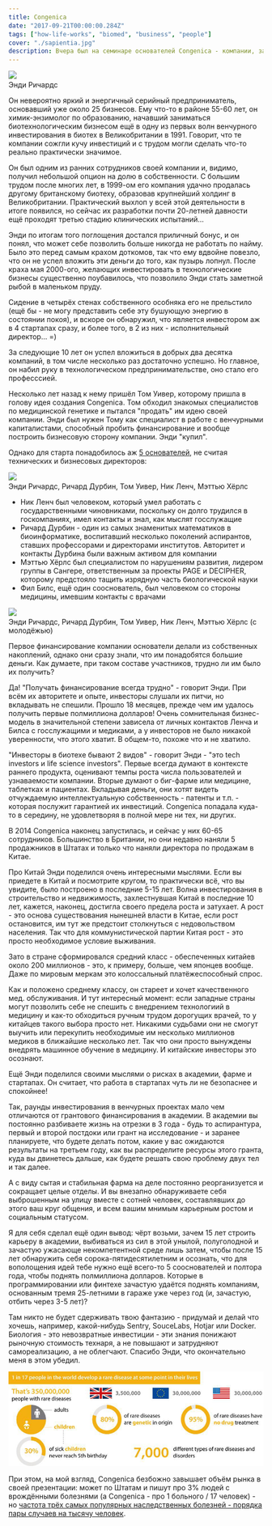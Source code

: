```yaml
---
title: Congenica
date: "2017-09-21T00:00:00.284Z"
tags: ["how-life-works", "biomed", "business", "people"]
cover: "./sapientia.jpg"
description: Вчера был на семинаре основателей Congenica - компании, занимающейся медицинской генетикой врождённых болезней. Выступали двое из пяти или шести её основателей Ник Ленч и Энди Ричардс, и самое мощное впечатление произвёл Ричардс, с которым я после этого побеседовал.
---
```


<!-- http://www.uk-pgx-stratmed.co.uk/media/com_jbusinessdirectory/pictures/companies/180/cong-1478531631.gif -->

<div>
  <img src="https://www.congenica.com/wp-content/uploads/2015/12/andy-r-200x200.jpg" class="img-responsive center-block" />
  <div class="caption text-center">Энди Ричардс</div>
  <p>
    Он невероятно яркий и энергичный серийный предприниматель, основавший уже около 25 бизнесов. Ему что-то в районе 55-60 лет, он химик-энзимолог по образованию, начавший заниматься биотехнологическим бизнесом ещё в одну из первых волн венчурного инвестирования в биотех в Великобритании в 1991. Говорит, что те компании сожгли кучу инвестиций и с трудом могли сделать что-то реально практически значимое.
  </p><p>
    Он был одним из ранних сотрудников своей компании и, видимо, получил небольшой опцион на долю в собственности. С большим трудом после многих лет, в 1999-ом его компания удачно продалась другому британскому биотеху, образовав крупнейший холдинг в Великобритании. Практический выхлоп у всей этой деятельности в итоге появился, но сейчас их разработки почти 20-летней давности ещё проходят третью стадию клинических испытаний...
  </p><p>
    Энди по итогам того поглощения достался приличный бонус, и он понял, что может себе позволить больше никогда не работать по найму. Было это перед самым крахом доткомов, так что ему вдвойне повезло, что он не успел вложить эти деньги до того, как пузырь лопнул. После краха мая 2000-ого, желающих инвестировать в технологические бизнесы существенно поубавилось, что позволило Энди стать заметной рыбой в маленьком пруду.
  </p><p>
    Сидение в четырёх стенах собственного особняка его не прельстило (ещё бы -  не могу представить себе эту бушующую энергию в состоянии покоя), и вскоре он обнаружил, что является инвестором аж в 4 стартапах сразу, и более того, в 2 из них - исполнительный директор... =)
  </p><p>
    За следующие 10 лет он успел вложиться в добрых два десятка компаний, в  том числе несколько раз достаточно успешно. Но главное, он набил руку в технологическом предпринимательстве, оно стало его професссией.
  </p><p>
    Несколько лет назад к нему пришёл Том Уивер, которому пришла в голову идея создания Congenica. Том обходил знакомых специалистов по медицинской генетике и пытался "продать" им идею своей компании. Энди был нужен Тому как специалист в работе с венчурными капиталистами, способный пробить финансирование и вообще построить бизнесовую сторону компании. Энди "купил".
  </p><p>
    Однако для старта понадобилось аж <a href="https://www.congenica.com/about-us/">5 основателей</a>, не считая технических и бизнесовых директоров:
  </p>
  <img src="http://cdn.frontlinegenomics.com/wp-content/uploads/Congenica_team-300x200.jpg" class="img-responsive center-block" />
  <div class="caption text-center">Энди Ричардс, Ричард Дурбин, Том Уивер, Ник Ленч, Мэттью Хёрлс</div>
  <p></p>
  <ul>
    <li> Ник Ленч был человеком, который умел работать с государственными чиновниками, поскольку он долго трудился в госкомпаниях, имел контакты и знал, как мыслят госслужащие</li>
    <li> Ричард Дурбин - один из самых знаменитых математиков в биоинформатике, воспитавший несколько поколений аспирантов, ставших профессорами и директорами институтов. Авторитет и контакты Дурбина были важным активом для компании</li>
    <li> Мэттью Хёрлс был специалистом по нарушениям развития, лидером группы в Сангере, ответственным за проекты PAGE и DECIPHER, которому предстояло тащить изрядную часть биологической науки</li>
    <li> Фил Билс, ещё один сооснователь, был человеком со стороны медицины, имевшим контакты с врачами</li>
  </ul>
  <p></p>
  <img src="https://www.cicplc.co.uk/media/1168/congenica-team-banner-bottom.jpg" class="img-responsive center-block" />
  <div class="caption text-center">Энди Ричардс, Ричард Дурбин, Том Уивер, Ник Ленч, Мэттью Хёрлс (с молодёжью)</div>
  <p>
    Первое финансирование компании основатели делали из собственных накоплений, однако они сразу знали, что им понадобятся большие деньги. Как думаете, при таком составе участников, трудно ли им было их получить?
  </p><p>
    Да! "Получать финансирование всегда трудно" - говорит Энди. При всём их авторитете и опыте, инвесторы слушали их питчи, но вкладывать не спешили. Прошло 18 месяцев, прежде чем им удалось получить первые полмиллиона долларов! Очень сомнительная бизнес-модель в значительной степени зависела от личных контактов Ленча и Билса с госслужащими и медиками, а у инвесторов не было никакой уверенности, что этого хватит. В общем-то, похоже что и не хватило.
  </p><p>
    "Инвесторы в биотехе бывают 2 видов" - говорит Энди - "это tech investors и life science investors". Первые всегда думают в контексте раннего продукта, оценивают темпы роста числа пользователей и узнаваемости компании. Вторые думают о биг-фарме или медицине, таблетках и пациентах. Вкладывая деньги, они хотят видеть отчуждаемую интеллектуальную собственность - патенты и т.п. - которая послужит гарантией их инвестиций. Congenica попадала куда-то в середину, не удовлетворяя в полной мере ни тех, ни других.
  </p><p>
    В 2014 Congenica наконец запустилась, и сейчас у них 60-65 сотрудников. Большинство в Британии, но они недавно наняли 5 продажников в Штатах и только что наняли директора по продажам в Китае.
  </p><p>
    Про Китай Энди поделился очень интересными мыслями. Если вы приедете в Китай и посмотрите кругом, то практически всё, что вы увидите, было построено в последние 5-15 лет. Волна инвестирования в строительство и недвижимость, захлестнувшая Китай в последние 10 лет, кажется, наконец, достигла своего предела роста и затухает. А рост - это основа существования нынешней власти в Китае, если рост остановится, им тут же предстоит столкнуться с недовольством населения. Так что для коммунистической партии Китая рост - это просто необходимое условие выживания.
  </p><p>
    Зато в стране сформировался средний класс - обеспеченных китайев около 200 миллионов - это, к примеру, больше, чем японцев вообще. Даже по мировым меркам это колоссальный платёжеспособный спрос.
  </p><p>
    Как и положено среднему классу, он стареет и хочет качественного мед. обслуживания. И тут интересный момент: если западные страны могут позволить себе не спешить с внедрением технологиий в медицину и как-то обходиться ручным трудом дорогущих врачей, то у китайцев такого выбора просто нет. Никакими судьбами они не смогут выучить или перекупить необходимые им несколько миллионов медиков в ближайшие несколько лет. Так что они просто вынуждены внедрять машинное обучение в медицину. И китайские инвесторы это осознают.
  </p><p>
    Ещё Энди поделился своими мыслями о рисках в академии, фарме и стартапах. Он считает, что работа в стартапах чуть ли не безопаснее и спокойнее!
  </p><p>
    Так, раунды инвестирования в венчурных проектах мало чем отличаются от грантового финансирования в академии. В академии вы постоянно разбиваете жизнь на отрезки в 3 года - будь то аспирантура, первый и второй постдоки или грант на исследование -  и заранее планируете, что будете делать потом, какие у вас ожидаются результаты на третьем году, как вы распределите ресурсы этого гранта, куда вы двинетесь дальше, как будете решать свою проблему двух тел и так далее.
  </p><p>
    А с виду сытая и стабильная фарма на деле постоянно реорганизуется и сокращает целые отделы. И вы внезапно обнаруживаете себя выброшенным на улицу вместе с сотней человек, составлявших до этого ваш круг общения, и всем вашим мнимым карьерным ростом и социальным статусом.
  </p><p>
    Я для себя сделал ещё один вывод: чёрт возьми, зачем 15 лет строить карьеру в академии, выбиваться из сил в этой унылой, полуголодной и зачастую ужасающе некомпетентной среде лишь затем, чтобы после 15 лет обнаружить себя сорока-пятидесятилетним и осознать, что для вополощения идей тебе нужно ещё всего-то 5 сооснователей и полтора года, чтобы поднять полмиллиона долларов. Которые в программировании или финтехе зачастую удаётся поднять компаниям, основанным тремя 25-летними в гараже уже через год (и, зачастую, отбить через 3-5 лет)?
  </p><p>
    Там никто не будет сдерживать твою фантазию - придумай и делай что хочешь, например, какой-нибудь Sentry, SouceLabs, Hotjar или Docker. Биология - это невозвратные инвестиции - эти знания понижают рыночную стоимость технаря, а не повышают и затрудняют самореализацию, а не облегчают. Спасибо Энди, что окончательно меня в этом убедил.
  </p>
  <img src="photo_2018-01-27_00-12-53.jpg" class="img-responsive center-block" />
  <p>
      При этом, на мой взгляд, Congenica безбожно завышает объём рынка в своей презентации: может по Штатам и пишут про 3% людей с врождёнными болезнями (а Congenica - про 1 больного / 17 человек) - но <a href="https://en.wikipedia.org/wiki/Congenital_disorder">частота трёх самых популярных наследственных болезней - порядка пары случаев на тысячу человек</a>.
  </p>
</div>

